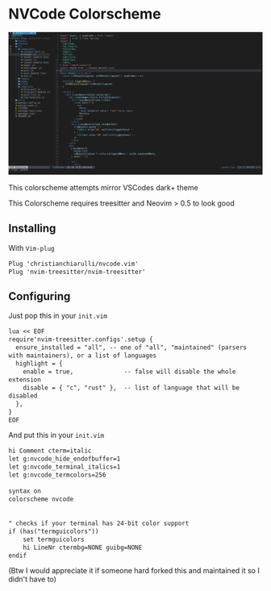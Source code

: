 # NVCode Colorscheme

![React pic](./assets/react.png)

This colorscheme attempts mirror VSCodes dark+ theme

This Colorscheme requires treesitter and Neovim > 0.5 to look good

## Installing

With `Vim-plug`

```
Plug 'christianchiarulli/nvcode.vim'
Plug 'nvim-treesitter/nvim-treesitter'
```

## Configuring

Just pop this in your `init.vim`

```
lua << EOF
require'nvim-treesitter.configs'.setup {
  ensure_installed = "all", -- one of "all", "maintained" (parsers with maintainers), or a list of languages
  highlight = {
    enable = true,              -- false will disable the whole extension
    disable = { "c", "rust" },  -- list of language that will be disabled
  },
}
EOF
```

And put this in your `init.vim`

```
hi Comment cterm=italic
let g:nvcode_hide_endofbuffer=1
let g:nvcode_terminal_italics=1
let g:nvcode_termcolors=256

syntax on
colorscheme nvcode


" checks if your terminal has 24-bit color support
if (has("termguicolors"))
    set termguicolors
    hi LineNr ctermbg=NONE guibg=NONE
endif
```

(Btw I would appreciate it if someone hard forked this and maintained it so I didn't have to)

